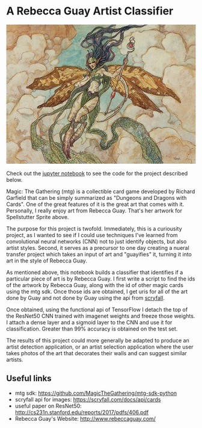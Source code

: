 # A Rebecca Guay Artist Classifier

![Spellstutter Sprite](139429.jpg "Spellstutter Sprite")

Check out the [jupyter notebook](https://github.com/jcummingsutk/art_transformer/blob/master/guay_classifier_functional.ipynb) to see the code for the project described below.

Magic: The Gathering (mtg) is a collectible card game developed by Richard Garfield that can be simply summarized as "Dungeons and Dragons with Cards". One of the great features of it is the great art that comes with it. Personally, I really enjoy art from Rebecca Guay. That's her artwork for Spellstutter Sprite above.

The purpose for this project is twofold. Immediately, this is a curiousity project, as I wanted to see if I could use techniques I've learned from convolutional neural networks (CNN) not to just identify objects, but also artist styles. Second, it serves as a precursor to one day creating a nueral transfer project which takes an input of art and "guayifies" it, turning it into art in the style of Rebecca Guay.

As mentioned above, this notebook builds a classifier that identifies if a particular piece of art is by Rebecca Guay. I first write a script to find the ids of the artwork by Rebecca Guay, along with the id of other magic cards using the mtg sdk. Once those ids are obtained, I get uris for all of the art done by Guay and not done by Guay using the api from [scryfall](https://scryfall.com/docs/api/cards).

Once obtained, using the functional api of TensorFlow I detach the top of the ResNet50 CNN trained with imagenet weights and freeze those weights. I attach a dense layer and a sigmoid layer to the CNN and use it for classification. Greater than 99% accuracy is obtained on the test set.

The results of this project could more generally be adapted to produce an artist detection application, or an artist selection application where the user takes photos of the art that decorates their walls and can suggest similar artists.

## Useful links
- mtg sdk: https://github.com/MagicTheGathering/mtg-sdk-python
- scryfall api for images: https://scryfall.com/docs/api/cards
- useful paper on ResNet50: http://cs231n.stanford.edu/reports/2017/pdfs/406.pdf
- Rebecca Guay's Website: http://www.rebeccaguay.com/
